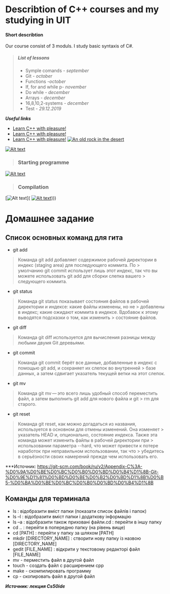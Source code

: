 # Describtion of C++ courses and my studying in UIT
#### Short describtion
Our course consist of 3 moduls. I study basic syntaxis of C#.
>##### **List of lessons**
> - Symple comands - *september*
> - Git - *october*
> - Functions -*october*
> - If, for and while p- *november*
> - Do while - *december*
> - Arrays - *december*
> - 16,8,10,2-systems - *december*
> - Test - *29.12.2019*

***Useful links***
- [Learn C++ with pleasure!](/https://cs11.pikabu.ru/post_img/2018/05/15/8/1526388622116866159.png)
- [Learn C++ with pleasure!](/https://cs11.pikabu.ru/post_img/2018/05/15/8/1526388622116866159.png)
- [Learn C++ with pleasure!](/https://cs11.pikabu.ru/post_img/2018/05/15/8/1526388622116866159.png)
[![An old rock in the desert](/assets/images/shiprock.jpg "Shiprock, New Mexico by Beau Rogers")](https://www.flickr.com/photos/beaurogers/31833779864/in/photolist-Qv3rFw-34mt9F-a9Cmfy-5Ha3Zi-9msKdv-o3hgjr-hWpUte-4WMsJ1-KUQ8N-deshUb-vssBD-6CQci6-8AFCiD-zsJWT-nNfsgB-dPDwZJ-bn9JGn-5HtSXY-6CUhAL-a4UTXB-ugPum-KUPSo-fBLNm-6CUmpy-4WMsc9-8a7D3T-83KJev-6CQ2bK-nNusHJ-a78rQH-nw3NvT-7aq2qf-8wwBso-3nNceh-ugSKP-4mh4kh-bbeeqH-a7biME-q3PtTf-brFpgb-cg38zw-bXMZc-nJPELD-f58Lmo-bXMYG-bz8AAi-bxNtNT-bXMYi-bXMY6-bXMYv)

[![Alt text](//placehold.it/150x100)](https://itea.ua/wp-content/uploads/2015/04/c-1-min1.png)
> ### Starting programme
[![Alt text](//placehold.it/150x100)](https://images.ua.prom.st/738380869_w640_h640_ogurets.jpg)
> ### Compilation
 [![Alt text](//placehold.it/150x100)]( [![Alt text](//placehold.it/150x100)](https://itea.ua/wp-content/uploads/2015/04/c-1-min1.png))))

# **Домашнее задание**

## Список основных команд для гита
- git add
> Команда git add добавляет содержимое рабочей директории в индекс (staging area) для последующего коммита. По     > умолчанию git commit использует лишь этот индекс, так что вы можете использовать git add для сборки слепка вашего  > следующего коммита.
- git status
> Команда git status показывает состояния файлов в рабочей директории и индексе: какие файлы изменены, но не       > добавлены в индекс; какие ожидают коммита в индексе. Вдобавок к этому выводятся подсказки о том, как изменить     > состояние файлов.
- git diff
> Команда git diff используется для вычисления разницы между любыми двумя Git деревьями.
- git commit
> Команда git commit берёт все данные, добавленные в индекс с помощью git add, и сохраняет их слепок во внутренней > базе данных, а затем сдвигает указатель текущей ветки на этот слепок.
- git mv
> Команда git mv — это всего лишь удобный способ переместить файл, а затем выполнить git add для нового файла и git > rm для старого.
- git reset
> Команда git reset, как можно догадаться из названия, используется в основном для отмены изменений. Она изменяет  > указатель HEAD и, опционально, состояние индекса. Также эта команда может изменить файлы в рабочей директории при > использовании параметра --hard, что может привести к потере наработок при неправильном использовании, так что    > убедитесь в серьёзности своих намерений прежде чем использовать его.

***Источник: https://git-scm.com/book/ru/v2/Appendix-C%3A-%D0%9A%D0%BE%D0%BC%D0%B0%D0%BD%D0%B4%D1%8B-Git-%D0%9E%D1%81%D0%BD%D0%BE%D0%B2%D0%BD%D1%8B%D0%B5-%D0%BA%D0%BE%D0%BC%D0%B0%D0%BD%D0%B4%D1%8B

## **Команды для терминала**
- ls : відобразити вміст папки (показати список файлів і папок)
- ls –l : відобразити вміст папки і додаткову інформацію
- ls –a : відобразити також приховані файли.cd : перейти в іншу папку 
- cd .. : перейти в попередню папку (на рівень вище)
- cd [PATH] : перейти у папку за шляхом [PATH]
- mkdir [DIRECTORY_NAME] : створити нову папку із назвою
[DIRECTORY_NAME]
- gedit [FILE_NAME] : відкрити у текстовому редакторі файл [FILE_NAME]
- mv - перместить файл в другой файл
- touch - создать файл с расширением срр
- make - скомпилировать программу
- cp - скопировать файл в другой файл


***Источник: лекция Cs50ide***
